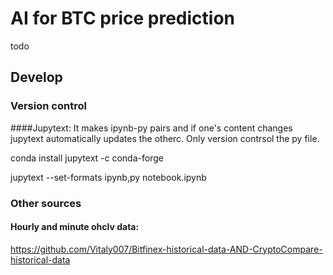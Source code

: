 # AI for BTC price prediction

todo

## Develop
### Version control
####Jupytext:
It makes ipynb-py pairs and if one's content changes jupytext automatically updates the otherc. Only version contrsol the py file.

conda install jupytext -c conda-forge

jupytext --set-formats ipynb,py notebook.ipynb

### Other sources
#### Hourly and minute ohclv data:
https://github.com/Vitaly007/Bitfinex-historical-data-AND-CryptoCompare-historical-data

